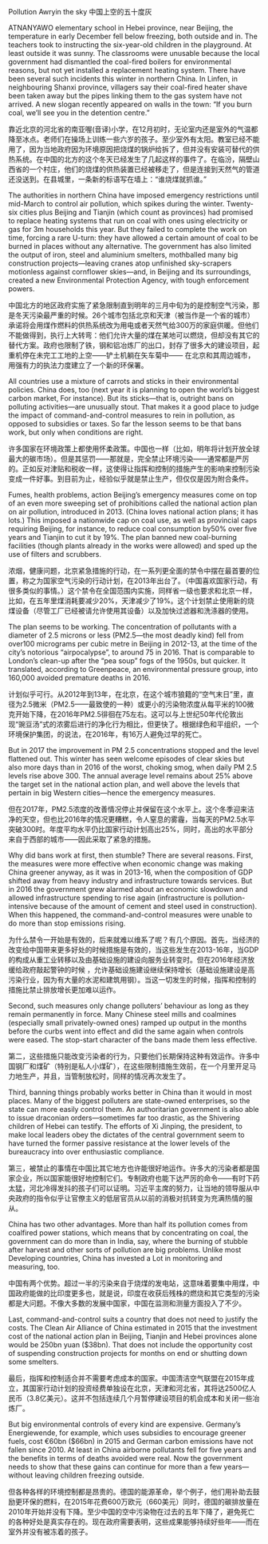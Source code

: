 
Pollution
Awryin the sky
中国上空的五十度灰
 
ATNANYAWO elementary school in Hebei province, near Beijing, the temperature in early December fell below freezing, both outside and in. The teachers took to instructing the six-year-old children in the playground. At least outside it was sunny. The classrooms were unusable because the local government had dismantled the coal-fired boilers for environmental reasons, but not yet installed a replacement heating system. There have been several such incidents this winter in
northern China. In Linfen, in neighbouring Shanxi province, villagers say their coal-fired heater shave been taken away but the pipes linking them to the gas system have not arrived. A new slogan recently appeared on walls in the town: “If you burn coal, we’ll see you in the detention centre.”

靠近北京的河北省的南亚喔(音译)小学，在12月初时，无论室内还是室外的气温都降至冰点。老师们在操场上训练一些六岁的孩子。至少室外有太阳。教室已经不能用了，因为当地政府因为环境原因把烧煤的锅炉给拆了，但并没有安装可替代的供热系统。在中国的北方的这个冬天已经发生了几起这样的事件了。在临汾，隔壁山西省的一个村庄，他们的烧煤的供热装置已经被移走了，但是连接到天然气的管道还没送到。在县城里，一条新的标语写在墙上：“谁烧煤就抓谁。”

The authorities in northern China have imposed emergency restrictions until mid-March to control air pollution, which spikes during the winter. Twenty-six cities plus Beijing and Tianjin (which count as provinces) had promised to replace heating systems that run on coal with ones using electricity or gas for 3m households this year. But they failed to complete the work on time, forcing a rare U-turn: they have allowed a certain amount of coal to be burned in places without any alternative. The government has also limited the output of iron, steel and aluminium smelters, mothballed many big construction projects—leaving cranes atop unfinished sky-scrapers motionless against cornflower skies—and, in Beijing and its surroundings, created a new Environmental Protection Agency, with tough enforcement powers.

 中国北方的地区政府实施了紧急限制直到明年的三月中旬为的是控制空气污染，那是冬天污染最严重的时候。26个城市包括北京和天津（被当作是一个省的城市）承诺将会用煤作燃料的供热系统改为用电或者天然气给300万的家庭供暖。但他们不能做得到，执行上大转弯：他们允许大量的煤在某地可以燃烧，但却没有其它的替代方案。政府也限制了铁，钢和铝冶炼厂的出口，封存了很多大的建设项目，起重机停在未完工工地的上空——铲土机躺在矢车菊中—— 在北京和其周边城市，用强有力的执法力度建立了一个新的环保署。
 
All countries use a mixture of carrots and sticks in their environmental policies. China does, too (next year it is planning to open the world’s biggest carbon market, For instance). But its sticks—that is, outright bans on polluting activities—are unusually stout. That makes it a good place to judge the impact of command-and-control measures to rein in pollution, as opposed to subsidies or taxes. So far the lesson seems to be that bans work, but only when conditions are right.

 许多国家在环境政策上都使用怀柔政策。中国也一样（比如，明年将计划开放全球最大的碳市场）。但是其惩罚——那就是，完全禁止环境污染——通常都是严厉的。正如反对津贴和税收一样，这使得让指挥和控制的措施产生的影响来控制污染变成一件好事。到目前为止，经验似乎就是禁止生产，但仅仅是因为附合条件。

Fumes, health problems, action Beijing’s emergency measures come on top of an even more sweeping set of prohibitions called the national action plan on air pollution, introduced in 2013. (China loves national action plans; it has lots.) This imposed a nationwide cap on coal use, as well as provincial caps requiring Beijing, for instance, to reduce coal consumption by50% over five years and Tianjin to cut it by 19%. The plan banned new coal-burning facilities (though plants already in the works were allowed) and sped up the use of filters and scrubbers.

 浓烟，健康问题，北京紧急措施的行动，在一系列更全面的禁令中摆在最首要的位置，称之为国家空气污染的行动计划，在2013年出台了。（中国喜欢国家行动，有很多类似的事情。）这个禁令在全国范围内实施，同样省一级也要求和北京一样，比如，在五年里煤消耗要减少20%，天津减少了19%。这个计划禁止使用新的烧煤设备（尽管工厂已经被请允许使用其设备）以及加快过滤器和洗涤器的使用。

The plan seems to be working. The concentration of pollutants with a diameter of 2.5 microns or less (PM2.5—the most deadly kind) fell from over100 micrograms per cubic metre in Beijing in 2012-13, at the time of the city’s notorious “airpocalypse”, to around 75 in 2016. That is comparable to London’s clean-up after the “pea soup” fogs of the 1950s, but quicker. It translated, according to Greenpeace, an environmental pressure group, into 160,000 avoided premature deaths in 2016.

计划似乎可行。从2012年到13年，在北京，在这个城市狼籍的“空气末日”里，直径为2.5微米（PM2.5——最致使的一种）或更小的污染物浓度从每平米的100微克开始下降，在2016年PM2.5徘徊在75左右。这可以与上世纪50年代伦敦出现“豌豆汤”式的浓雾后进行的净化行为相比，但更快了。根据绿色和平组织，一个环境保护集团，的说法，在2016年，有16万人避免过早的死亡。

But in 2017 the improvement in PM 2.5 concentrations stopped and the level flattened out. This winter has seen welcome episodes of clear skies but also more days than in 2016 of the worst, choking smog, when daily PM 2.5 levels rise above 300. The annual average level remains about
25% above the target set in the national action plan, and well above the levels that pertain in big Western cities—hence the emergency measures.

 但在2017年，PM2.5浓度的改善情况停止并保留在这个水平上。这个冬季迎来洁净的天空，但也比2016年的情况更糟糕，令人窒息的雾霾，当每天的PM2.5水平突破300时。年度平均水平仍比国家行动计划高出25%，同时，高出的水平部分来自于西部的城市——因此采取了紧急的措施。

Why did bans work at first, then stumble? There are several reasons. First, the measures were more effective when economic change was making China greener anyway, as it was in 2013-16, when the composition of GDP shifted away from heavy industry and infrastructure towards services. But in 2016 the government grew alarmed about an economic slowdown and allowed infrastructure spending to rise again (infrastructure is pollution-intensive because of the amount of cement and steel used in construction). When this happened, the command-and-control measures were unable to do more than stop emissions rising.

 为什么禁令一开始是有效的，后来就难以维系了呢？有几个原因。首先，当经济的改变给中国带来更多好处的时候措施是有效的，当这些发生在2013-16年，当GDP的构成从重工业转移以及由基础设施的建设向服务业转变时。但在2016年经济放缓给政府敲起警钟的时候 ，允许基础设施建设继续保持增长（基础设施建设是高污染行业，因为有大量的水泥和建筑用钢）。当这一切发生的时候，指挥和控制的措施比禁止排放增长更加难以运作。
 
Second, such measures only change polluters’ behaviour as long as they remain permanently in force. Many Chinese steel mills and coalmines (especially small privately-owned ones) ramped up output in the months before the curbs went into effect and did the same again when controls were eased. The stop-start character of the bans made them less effective.

第二，这些措施只能改变污染者的行为，只要他们长期保持这种有效运作。许多中国钢厂和煤矿（特别是私人小煤矿），在这些限制措施生效前，在一个月里开足马力地生产，并且，当管制放松时，同样的情况再次发生了。
 
Third, banning things probably works better in China than it would in most places. Many of the biggest polluters are state-owned enterprises, so the state can more easily control them. An authoritarian government is also able to issue draconian orders—sometimes far too drastic, as the Shivering children of Hebei can testify. The efforts of Xi Jinping, the president, to make local leaders obey the dictates of the central government seem to have turned the former passive resistance at the lower levels of the bureaucracy into over enthusiastic compliance.

 第三，被禁止的事情在中国比其它地方也许能很好地运作。许多大的污染者都是国家企业，所以国家能很好地控制它们。专制政府也能下达严厉的命令——有时下药太猛，河北冷得发抖的孩子们可以证明。习近平主席的努力，让当地的领导服从中央政府的指令似乎让官僚主义的低层官员从以前的消极对抗转变为充满热情的服从。


China has two other advantages. More than half its pollution comes from coalfired power stations, which means that by concentrating on coal, the government can do more than in India, say, where the burning of stubble after harvest and other sorts of pollution are big problems. Unlike most Developing countries, China has invested a Lot in monitoring and measuring, too.

 中国有两个优势。超过一半的污染来自于烧煤的发电站，这意味着要集中用煤，中国政府能做的比印度更多也，就是说，印度在收获后残株的燃烧和其它类型的污染都是大问题。不像大多数的发展中国家，中国在监测和测量方面投入了不少。
 
Last, command-and-control suits a country that does not need to justify the costs. The Clean Air Alliance of China estimated in 2015 that the investment cost of the national action plan in Beijing, Tianjin and Hebei provinces alone would be 250bn yuan ($38bn). That does not include the opportunity cost of suspending construction projects for months on end or shutting down some smelters.

 最后，指挥和控制适合并不需要考虑成本的国家。中国清洁空气联盟在2015年成立，其国家行动计划的投资经费单独设在北京，天津和河北省，其将达2500亿人民币（3.8亿美元）。这并不包括连续几个月暂停建设项目的机会成本和关闭一些冶炼厂。
 
But big environmental controls of every kind are expensive. Germany’s Energiewende, for example, which uses subsidies to encourage greener fuels, cost €60bn ($66bn) in 2015 and German carbon emissions have not fallen since 2010. At least in China airborne pollutants fell for five years and the benefits in terms of deaths avoided were real. Now the government needs to show that these gains can continue for more than a few years—without leaving children freezing outside.

但各种各样的环境控制都是昂贵的。德国的能源革命，举个例子，他们用补助去鼓励更环保的燃料，在2015年花费600万欧元（660美元）同时，德国的碳排放量在2010年开始并没有下降。至少中国的空中污染物在过去的五年下降了，避免死亡的各种好处是真实存在的。现在政府需要表明，这些成果能够持续好些年——而在室外并没有被冻着的孩子。

